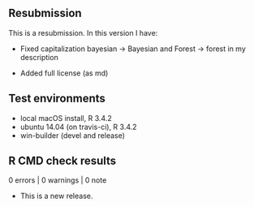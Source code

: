 ## Resubmission
This is a resubmission. In this version I have:

* Fixed capitalization bayesian -> Bayesian and Forest -> forest in my description

* Added full license (as md)

## Test environments
* local macOS install, R 3.4.2
* ubuntu 14.04 (on travis-ci), R 3.4.2
* win-builder (devel and release)

## R CMD check results

0 errors | 0 warnings | 0 note

* This is a new release.
